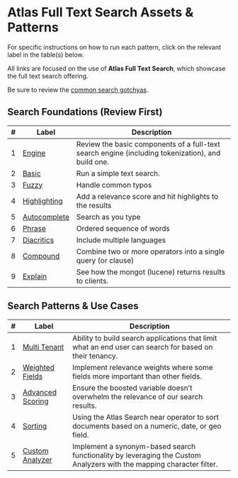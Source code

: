 # Atlas Full Text Search Assets & Patterns

For specific instructions on how to run each pattern, click on the relevant label in the table(s) below.

All links are focused on the use of __Atlas Full Text Search__, which showcase the full text search offering.

Be sure to review the [common search gotchyas](context/gotchyas).

## Search Foundations (Review First)

| #  | Label                              | Description                                                                                                                                                                                                                                                                 
|----|------------------------------------|-----------------------------------------------------------------------------------------------------------------------------------------------------------------------------------------------------------------------------------------------------------------------------|
| 1  | [Engine](foundations/engine)            | Review the basic components of a full-text search engine (including tokenization), and build one.
| 2  | [Basic](foundations/basic)            | Run a simple text search.
| 3  | [Fuzzy](foundations/fuzzy)            | Handle common typos
| 4  | [Highlighting](foundations/highlighting)            | Add a relevance score and hit highlights to the results
| 5  | [Autocomplete](foundations/autocomplete)            | Search as you type
| 6  | [Phrase](foundations/phrase)            | Ordered sequence of words
| 7  | [Diacritics](foundations/diacritics)            | Include multiple languages
| 8  | [Compound](foundations/compound)            | Combine two or more operators into a single query (or clause)
| 9  | [Explain](foundations/explain)            | See how the mongot (lucene) returns results to clients.


## Search Patterns & Use Cases

| #  | Label                              | Description                                                                                                                                                                                                                                                                 
|----|------------------------------------|-----------------------------------------------------------------------------------------------------------------------------------------------------------------------------------------------------------------------------------------------------------------------------|
| 1  | [Multi Tenant](patterns/multi-tenant)            | Ability to build search applications that limit what an end user can search for based on their tenancy.                                       
| 2  | [Weighted Fields](patterns/weighted-fields)            | Implement relevance weights where some fields more important than  other fields.   
| 3  | [Advanced Scoring](patterns/advanced-scoring)            |  Ensure the boosted variable doesn’t overwhelm the relevance of our search results.  
| 4  | [Sorting](patterns/sorting)            |  Using the Atlas Search near operator to sort documents based on a numeric, date, or geo field.
| 5  | [Custom Analyzer](patterns/sorting)            | Implement a synonym-based search functionality by leveraging the Custom Analyzers with the mapping character filter.
